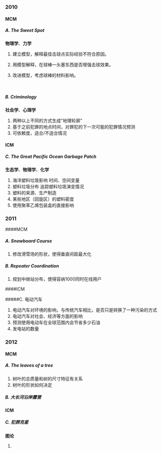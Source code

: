 ### 2010

#### MCM

##### A. The Sweet Spot

**物理学**、**力学**

1. 建立模型，解释最佳击球点实际经验不符合原因。

2. 用模型解释，在球棒一头塞东西是否增强击球效果。

3. 改进模型，考虑球棒的材料影响。

   ​

##### B. Criminology 

**社会学**、**心理学**

1. 两种以上不同的方式生成“地理轮廓”
2. 基于之前犯罪的地点时间，对罪犯的下一次可能的犯罪情况预测
3. 可依赖度，适合/不适合情况



#### ICM

##### C. The Great Pacific Ocean Garbage Patch

**生态学**、**物理学**、**化学**

1. 海洋塑料垃圾影响  时间、空间变量
2. 塑料垃圾分布  追踪塑料垃圾演变情况
3. 塑料的来源、生产制造
4. 某些地区（回旋区）的塑料密度
5. 使用聚苯乙烯包装盒的直接影响



### 2011

####MCM

##### A. Snowboard Course 

1.  修改滑雪场的形状，使得垂直间距最大化



##### B. Repeater Coordination

1. 规划中继站分布，使得容纳1000同时在线用户



####ICM

#####C. 电动汽车 

1. 电动汽车对环境的影响，与传统汽车相比，是否只是转换了一种污染的方式
2. 电动汽车对社会、经济等方面的影响
3. 预测使用电动车在全球范围内会节省多少石油
4. 发电站的数量



### 2012

#### MCM

##### A. The leaves of a tree

1. 树叶的总质量和树的尺寸特征有关系
2. 树叶的形状如何决定



##### B. 大长河沿岸露营 





#### ICM

##### C. 犯罪克星

**图论**

1. ​





